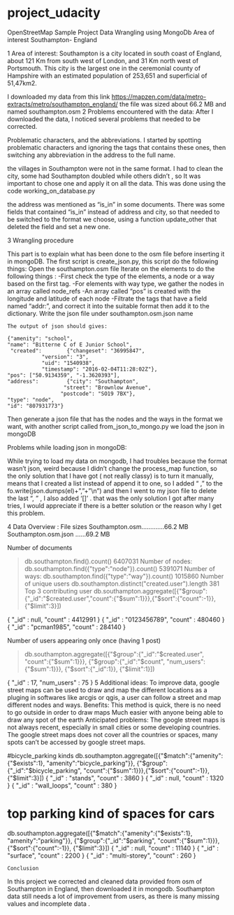 # project_udacity
OpenStreetMap Sample Project
Data Wrangling using MongoDb
Area of interest Southampton- England

1 Area of interest:
	Southampton is a city located in south coast of England, about 121 Km from south west of London, and 31 Km north west of Portsmouth.  This city is the largest one in the ceremonial county of
Hampshire with an estimated population of 253,651 and superficial of 51,47km2.

I downloaded my data from this link https://mapzen.com/data/metro-extracts/metro/southampton_england/
the file was sized about 66.2 MB and named southampton.osm
2 Problems encountered with the data:
After I downloaded the data, I noticed several problems that needed to be corrected.

Problematic characters, and the abbreviations.
I started by spotting problematic characters and ignoring the tags that contains these ones, then switching any abbreviation in the address to the full name. 

the villages in Southampton were not in the same format. 
I had to clean the city, some had Southampton doubled while others didn’t , so It was important to chose one and apply it on all the data. This was done using the code working_on_database.py

the address was mentioned as “is_in” in some documents.
There was some fields that contained “is_in” instead of address and city, so that needed to be switched to the format we choose, using a function update_other that deleted the field and set a new one. 

3 Wrangling procedure 

This part is to explain what has been done to the osm file before inserting it in mongoDB.
The first script is create_json.py, this script do the following things: 
Open the southampton.osm file 
Iterate on the elements to do the following things :
		-First check the type of the elements,  a node or a way based on the first tag.
		-For elements with way type, we gather the nodes in an array called node_refs
		-An array called “pos” is created with the longitude and latitude of each node
 		-Filtrate the tags that have a field named “addr:”, and correct it into the suitable 			  format then add it to the dictionary. 
Write the json file under southampton.osm.json name 


	The output of json should gives: 

	{"amenity": "school", 
	"name": "Bitterne C of E Junior School",
	 "created":        {"changeset": "36995847", 
		  	   "version": "3", 
		  	   "uid": "1540938", 
		  	   "timestamp": "2016-02-04T11:28:02Z"}, 
	"pos": ["50.9134359", "-1.3620393"], 
	"address":         {"city": "Southampton",
	              	  "street": "Brownlow Avenue",
	              	 "postcode": "SO19 7BX"}, 
	"type": "node",
 	"id": "807931773"}

Then generate a json file that has the nodes and the ways in the format we want, with another script called from_json_to_mongo.py we load the json in mongoDB 

Problems while loading json in mongoDB: 

While trying to load my data on mongodb, I had troubles because the format wasn’t json, weird because I didn’t change the process_map function, so the only solution that I have got ( not really classy) is to turn it manually, means that I created a list instead of append it to one, so I added “ ,” to the fo.write(json.dumps(el)+”,”+”\n”) and then I went to my json file to delete the last “, ” , I also added  ‘[]’ . that was the only solution I got after many tries, I would appreciate if there is a better solution or the reason why I get this problem. 

4 Data Overview :
File sizes 
Southampton.osm………....66.2 MB
Southampton.osm.json …...69.2 MB

Number of documents
>db.southampton.find().count()
6407031
Number of nodes:
>db.southampton.find({"type":"node"}).count() 
5391071 
Number of ways:
>db.southampton.find({"type":"way"}).count() 
1015860
Number of unique users
>db.southampton.distinct("created.user").length
381
Top 3 contributing user
>db.southampton.aggregate([{"$group":{"_id":"$created.user","count":{"$sum":1}}},{"$sort":{"count":-1}},{"$limit":3}])

{ "_id" : null, "count" : 4412991 }
{ "_id" : "0123456789", "count" : 480460 }
{ "_id" : "pcman1985", "count" : 284140 }

Number of users appearing only once (having 1 post)
> db.southampton.aggregate([{"$group":{"_id":"$created.user", "count":{"$sum":1}}}, {"$group":{"_id":"$count", "num_users":{"$sum":1}}}, {"$sort":{"_id":1}}, {"$limit":1}])

{ "_id" : 17, "num_users" : 75 }
5 Additional ideas:
To improve data, google street maps can be used to draw and map the different locations as a pluging in softwares like arcgis or qgis, a user can follow a street and map different nodes and ways.
Benefits: 
This method is quick, there is no need to go outside in order to draw maps
Much easier with anyone being able to draw any spot of the earth
Anticipated problems: 
The google street maps is not always recent, especially in small cities or some developing countries.
The google street maps does not cover all the countries or spaces, many spots can’t be accessed by google street maps. 
 
 #bicycle_parking kinds 
db.southampton.aggregate([{"$match":{"amenity":{"$exists":1}, "amenity":"bicycle_parking"}}, {"$group":{"_id":"$bicycle_parking", "count":{"$sum":1}}},{"$sort":{"count":-1}}, {"$limit":3}])
{ "_id" : "stands", "count" : 3860 }
{ "_id" : null, "count" : 1320 }
{ "_id" : "wall_loops", "count" : 380 }
# top parking kind of spaces for cars
db.southampton.aggregate([{"$match":{"amenity":{"$exists":1}, "amenity":"parking"}}, {"$group":{"_id":"$parking", "count":{"$sum":1}}},{"$sort":{"count":-1}}, {"$limit":3}])
{ "_id" : null, "count" : 11140 }
{ "_id" : "surface", "count" : 2200 }
{ "_id" : "multi-storey", "count" : 260 }

    Conclusion 

In this project we corrected and cleaned data provided from osm of Southampton in England,
then downloaded it in mongodb. Southampton data still needs a lot of improvement from users, as there is many missing values and incomplete data . 
